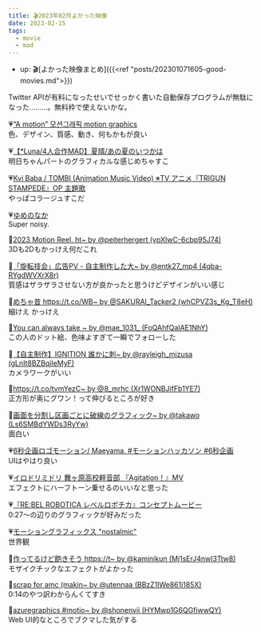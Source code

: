 ```yaml
---
title: 🎬2023年02月よかった映像
date: 2023-02-15
tags:
  - movie
  - mad
---
```


- up: 🎬[よかった映像まとめ]({{<ref "posts/202301071605-good-movies.md">}})  

Twitter APIが有料になったせいでせっかく書いた自動保存プログラムが無駄になった………。無料枠で使えないかな。  

💗[“A motion” 모션그래픽 motion graphics](https://youtu.be/QFGu1j6tHkM)  
色、デザイン、質感、動き、何もかもが良い  

💗[【*Luna/4人合作MAD】夏晴/あの夏のいつかは](https://youtu.be/TcMFQbTyYhA)  
明日ちゃんパートのグラフィカルな感じめちゃすこ  

💗[Kvi Baba / TOMBI (Animation Music Video) ※TV アニメ『TRIGUN STAMPEDE』OP 主題歌](https://youtu.be/-RQTxqPc5T0)  
やっぱコラージュすこだ  

💗[ゆめのなか](https://youtu.be/Jd_hXfUxmL4)  
Super noisy.

💙[2023 Motion Reel. ht~ by @peiterhergert (vpXIwC-6cbp95J74)](https://twitter.com/peiterhergert/status/1624179643120234496?s=20)  
3Dも2Dもかっけえ何だこれ  

💙[「旋転技会」広告PV - 自主制作した大~ by @entk27_mp4 (4qba-RYgdWVXrX8r)](https://twitter.com/entk27_mp4/status/1624347514336956419?s=20)  
質感はザラザラさせない方が良かったと思うけどデザインがいい感じ  

💙[めちゃ昔 https://t.co/WB~ by @SAKURAI_Tacker2 (whCPVZ3s_Kg_T8eH)](https://twitter.com/SAKURAI_Tacker2/status/1624070494134890496?s=20)  
細けえ かっけえ  

💙[You can always take ~ by @mae_1031_ (FoQAhfQaIAE1NhY)](https://twitter.com/mae_1031_/status/1622422385600364544?s=20)  
この人のドット絵、色味よすぎて一瞬でフォローした  

💙[【自主制作】IGNITION 誰かに刺~ by @rayleigh_mizusa (gLnIt8BZBqjIeMyF)](https://twitter.com/rayleigh_mizusa/status/1621794296331632640?s=20)  
カメラワークがいい  

💙[https://t.co/tvmYezC~ by @8_mrhc (Xr1WONBJifFb1YE7)](https://twitter.com/8_mrhc/status/1621409520290529280?s=20)  
正方形が奥にグワン！って伸びるところが好き  

💙[画面を分割し区画ごとに破線のグラフィック~ by @takawo (Ls6SMBdYWDs3RyYw)](https://twitter.com/takawo/status/1620354939712315392?s=20)  
面白い  

💗[6秒企画ロゴモーション/  Maeyama.  #モーションハッカソン #6秒企画](https://youtu.be/1ky5AUu6v18)  
UIはやはり良い  

💗[イロドリミドリ 舞ヶ原高校軽音部 『Agitation！』MV](https://youtu.be/n5MZnhCVuF4)  
エフェクトにハーフトーン乗せるのいいなと思った  

💗[『RE:BEL ROBOTICA レベルロボチカ』コンセプトムービー](https://youtu.be/LP4ki4lw-ak)  
0:27～の辺りのグラフィックが好みだった  

💗[モーショングラフィックス "nostalmic"](https://youtu.be/PM0LnzSSsLE)  
世界観  

💙[作ってるけど飽きそう https://t~ by @kaminikun (Mj1sErJ4nwl3Ttw8)](https://twitter.com/kaminikun/status/1627978009595744256?s=20)  
モザイクチックなエフェクトがよかった  

💙[scrap for amc (makin~ by @utennaa (BBzZ1lWe861i185X)](https://twitter.com/utennaa/status/1628274836026929152?s=20)  
0:14のやつ訳わからんくてすき  

💙[azuregraphics #motio~ by @shonenvii (HYMwp1G6QGfiwwQY)](https://twitter.com/shonenvii/status/1627936109085831168?s=20)  
Web UI的なところでブクマした気がする  
